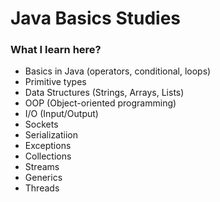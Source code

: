 # Java Basics Studies

### What I learn here?
- Basics in Java (operators, conditional, loops)
- Primitive types
- Data Structures (Strings, Arrays, Lists)
- OOP (Object-oriented programming)
- I/O (Input/Output)
- Sockets
- Serializatiion
- Exceptions
- Collections
- Streams
- Generics
- Threads
